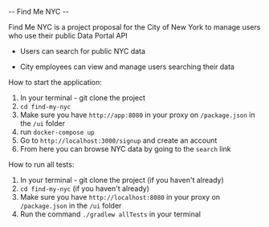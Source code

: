 -- Find Me NYC --

Find Me NYC is a project proposal for the City of New York to manage users who use their public Data Portal API

 - Users can search for public NYC data

 -  City employees can view and manage users searching their data


How to start the application:

1. In your terminal - git clone the project
2. `cd find-my-nyc`
3. Make sure you have `http://app:8080` in your proxy on `/package.json` in the `/ui` folder
4. run `docker-compose up`
5. Go to `http://localhost:3000/signup` and create an account
6. From here you can browse NYC data by going to the `search` link


How to run all tests:
1. In your terminal - git clone the project (if you haven't already)
2. `cd find-my-nyc` (if you haven't already)
3.  Make sure you have `http://localhost:8080` in your proxy on `/package.json` in the `/ui` folder
4. Run the command `./gradlew allTests` in your terminal